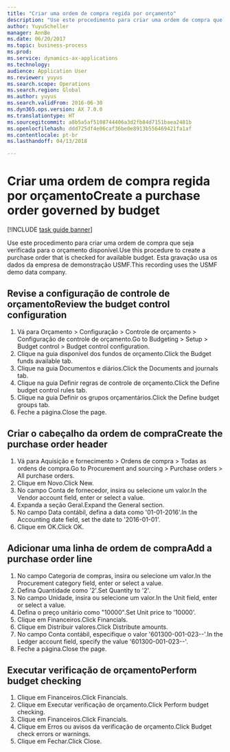 ```yaml
--- 
title: "Criar uma ordem de compra regida por orçamento"
description: "Use este procedimento para criar uma ordem de compra que seja verificada para o orçamento disponível."
author: YuyuScheller
manager: AnnBe
ms.date: 06/20/2017
ms.topic: business-process
ms.prod: 
ms.service: dynamics-ax-applications
ms.technology: 
audience: Application User
ms.reviewer: yuyus
ms.search.scope: Operations
ms.search.region: Global
ms.author: yuyus
ms.search.validFrom: 2016-06-30
ms.dyn365.ops.version: AX 7.0.0
ms.translationtype: HT
ms.sourcegitcommit: a8b5a5af5108744406a3d2fb84d7151baea2481b
ms.openlocfilehash: ddd725df4e06caf36be0e8913b556469421fa1af
ms.contentlocale: pt-br
ms.lasthandoff: 04/13/2018

---
```

# <a name="create-a-purchase-order-governed-by-budget"></a><span data-ttu-id="b2c2f-103">Criar uma ordem de compra regida por orçamento</span><span class="sxs-lookup"><span data-stu-id="b2c2f-103">Create a purchase order governed by budget</span></span>

[!INCLUDE [task guide banner](../../includes/task-guide-banner.md)]

<span data-ttu-id="b2c2f-104">Use este procedimento para criar uma ordem de compra que seja verificada para o orçamento disponível.</span><span class="sxs-lookup"><span data-stu-id="b2c2f-104">Use this procedure to create a purchase order that is checked for available budget.</span></span> <span data-ttu-id="b2c2f-105">Esta gravação usa os dados da empresa de demonstração USMF.</span><span class="sxs-lookup"><span data-stu-id="b2c2f-105">This recording uses the USMF demo data company.</span></span>


## <a name="review-the-budget-control-configuration"></a><span data-ttu-id="b2c2f-106">Revise a configuração de controle de orçamento</span><span class="sxs-lookup"><span data-stu-id="b2c2f-106">Review the budget control configuration</span></span>
1. <span data-ttu-id="b2c2f-107">Vá para Orçamento > Configuração > Controle de orçamento > Configuração de controle de orçamento.</span><span class="sxs-lookup"><span data-stu-id="b2c2f-107">Go to Budgeting > Setup > Budget control > Budget control configuration.</span></span>
2. <span data-ttu-id="b2c2f-108">Clique na guia disponível dos fundos de orçamento.</span><span class="sxs-lookup"><span data-stu-id="b2c2f-108">Click the Budget funds available tab.</span></span>
3. <span data-ttu-id="b2c2f-109">Clique na guia Documentos e diários.</span><span class="sxs-lookup"><span data-stu-id="b2c2f-109">Click the Documents and journals tab.</span></span>
4. <span data-ttu-id="b2c2f-110">Clique na guia Definir regras de controle de orçamento.</span><span class="sxs-lookup"><span data-stu-id="b2c2f-110">Click the Define budget control rules tab.</span></span>
5. <span data-ttu-id="b2c2f-111">Clique na guia Definir os grupos orçamentários.</span><span class="sxs-lookup"><span data-stu-id="b2c2f-111">Click the Define budget groups tab.</span></span>
6. <span data-ttu-id="b2c2f-112">Feche a página.</span><span class="sxs-lookup"><span data-stu-id="b2c2f-112">Close the page.</span></span>

## <a name="create-the-purchase-order-header"></a><span data-ttu-id="b2c2f-113">Criar o cabeçalho da ordem de compra</span><span class="sxs-lookup"><span data-stu-id="b2c2f-113">Create the purchase order header</span></span>
1. <span data-ttu-id="b2c2f-114">Vá para Aquisição e fornecimento > Ordens de compra > Todas as ordens de compra.</span><span class="sxs-lookup"><span data-stu-id="b2c2f-114">Go to Procurement and sourcing > Purchase orders > All purchase orders.</span></span>
2. <span data-ttu-id="b2c2f-115">Clique em Novo.</span><span class="sxs-lookup"><span data-stu-id="b2c2f-115">Click New.</span></span>
3. <span data-ttu-id="b2c2f-116">No campo Conta de fornecedor, insira ou selecione um valor.</span><span class="sxs-lookup"><span data-stu-id="b2c2f-116">In the Vendor account field, enter or select a value.</span></span>
4. <span data-ttu-id="b2c2f-117">Expanda a seção Geral.</span><span class="sxs-lookup"><span data-stu-id="b2c2f-117">Expand the General section.</span></span>
5. <span data-ttu-id="b2c2f-118">No campo Data contábil, defina a data como '01-01-2016'.</span><span class="sxs-lookup"><span data-stu-id="b2c2f-118">In the Accounting date field, set the date to '2016-01-01'.</span></span>
6. <span data-ttu-id="b2c2f-119">Clique em OK.</span><span class="sxs-lookup"><span data-stu-id="b2c2f-119">Click OK.</span></span>

## <a name="add-a-purchase-order-line"></a><span data-ttu-id="b2c2f-120">Adicionar uma linha de ordem de compra</span><span class="sxs-lookup"><span data-stu-id="b2c2f-120">Add a purchase order line</span></span>
1. <span data-ttu-id="b2c2f-121">No campo Categoria de compras, insira ou selecione um valor.</span><span class="sxs-lookup"><span data-stu-id="b2c2f-121">In the Procurement category field, enter or select a value.</span></span>
2. <span data-ttu-id="b2c2f-122">Defina Quantidade como '2'.</span><span class="sxs-lookup"><span data-stu-id="b2c2f-122">Set Quantity to '2'.</span></span>
3. <span data-ttu-id="b2c2f-123">No campo Unidade, insira ou selecione um valor.</span><span class="sxs-lookup"><span data-stu-id="b2c2f-123">In the Unit field, enter or select a value.</span></span>
4. <span data-ttu-id="b2c2f-124">Defina o preço unitário como "10000".</span><span class="sxs-lookup"><span data-stu-id="b2c2f-124">Set Unit price to '10000'.</span></span>
5. <span data-ttu-id="b2c2f-125">Clique em Financeiros.</span><span class="sxs-lookup"><span data-stu-id="b2c2f-125">Click Financials.</span></span>
6. <span data-ttu-id="b2c2f-126">Clique em Distribuir valores.</span><span class="sxs-lookup"><span data-stu-id="b2c2f-126">Click Distribute amounts.</span></span>
7. <span data-ttu-id="b2c2f-127">No campo Conta contábil, especifique o valor '601300-001-023--'.</span><span class="sxs-lookup"><span data-stu-id="b2c2f-127">In the Ledger account field, specify the value '601300-001-023--'.</span></span>
8. <span data-ttu-id="b2c2f-128">Feche a página.</span><span class="sxs-lookup"><span data-stu-id="b2c2f-128">Close the page.</span></span>

## <a name="perform-budget-checking"></a><span data-ttu-id="b2c2f-129">Executar verificação de orçamento</span><span class="sxs-lookup"><span data-stu-id="b2c2f-129">Perform budget checking</span></span>
1. <span data-ttu-id="b2c2f-130">Clique em Financeiros.</span><span class="sxs-lookup"><span data-stu-id="b2c2f-130">Click Financials.</span></span>
2. <span data-ttu-id="b2c2f-131">Clique em Executar verificação de orçamento.</span><span class="sxs-lookup"><span data-stu-id="b2c2f-131">Click Perform budget checking.</span></span>
3. <span data-ttu-id="b2c2f-132">Clique em Financeiros.</span><span class="sxs-lookup"><span data-stu-id="b2c2f-132">Click Financials.</span></span>
4. <span data-ttu-id="b2c2f-133">Clique em Erros ou avisos da verificação de orçamento.</span><span class="sxs-lookup"><span data-stu-id="b2c2f-133">Click Budget check errors or warnings.</span></span>
5. <span data-ttu-id="b2c2f-134">Clique em Fechar.</span><span class="sxs-lookup"><span data-stu-id="b2c2f-134">Click Close.</span></span>


